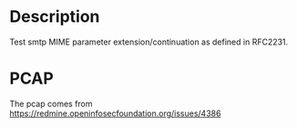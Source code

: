 # Description

Test smtp MIME parameter extension/continuation as defined in RFC2231.

# PCAP

The pcap comes from https://redmine.openinfosecfoundation.org/issues/4386

